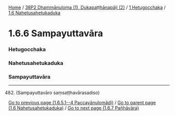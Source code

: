 
[Home](/) / [38P2 Dhammānuloma (1), Dukapaṭṭhānapāḷi (2)](../../../38P2.md) / [1 Hetugocchaka](../../1.md) / [1.6 Nahetusahetukaduka](../1.6.md)

# 1.6.6 Sampayuttavāra

### Hetugocchaka

### Nahetusahetukaduka

### Sampayuttavāra

---

482. (Sampayuttavāro saṃsaṭṭhavārasadiso)



[Go to previous page (1.6.5.1--4 Paccayānulomādi)](1.6.5/1.6.5.1--4.md) / [Go to parent page (1.6 Nahetusahetukaduka)](../1.6.md) / [Go to next page (1.6.7 Pañhāvāra)](1.6.7.md)


